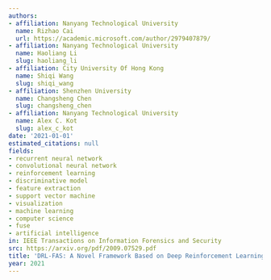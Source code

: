 ```yaml
---
authors:
- affiliation: Nanyang Technological University
  name: Rizhao Cai
  url: https://academic.microsoft.com/author/2979407879/
- affiliation: Nanyang Technological University
  name: Haoliang Li
  slug: haoliang_li
- affiliation: City University Of Hong Kong
  name: Shiqi Wang
  slug: shiqi_wang
- affiliation: Shenzhen University
  name: Changsheng Chen
  slug: changsheng_chen
- affiliation: Nanyang Technological University
  name: Alex C. Kot
  slug: alex_c_kot
date: '2021-01-01'
estimated_citations: null
fields:
- recurrent neural network
- convolutional neural network
- reinforcement learning
- discriminative model
- feature extraction
- support vector machine
- visualization
- machine learning
- computer science
- fuse
- artificial intelligence
in: IEEE Transactions on Information Forensics and Security
src: https://arxiv.org/pdf/2009.07529.pdf
title: 'DRL-FAS: A Novel Framework Based on Deep Reinforcement Learning for Face Anti-Spoofing'
year: 2021
---
```

